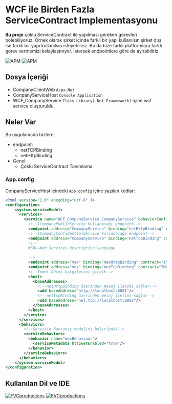# WCF ile Birden Fazla ServiceContract Implementasyonu
**Bu proje** çoklu ServiceContract ile yapılması gereken görevleri bölebiliyoruz. Örnek olarak şirket içinde farklı bir yapı kullanılsın şirket dışı ise farklı bir yapı kullanılsın isteyebiliriz. Bu da bize farklı platformlara farklı görev vermemizi kolaylaştırıyor. İstersek endpointlere göre de ayırabiliriz.

![APM](https://img.shields.io/apm/l/vim-mode)
![APM](https://img.shields.io/badge/University-MAKU-blue)
## Dosya İçeriği
* CompanyClientWeb `Aspx.Net`
* ConpanyServiceHost `Console Application`
* WCF_CompanyService `Class Library(.Net Fraamework)` içine wcf service oluşturuldu.
## Neler Var
Bu uygulamada bizlere:
- endpoint:
    * netTCPBinding	
    * netHttpBinding
- Genel:
    * Çoklu ServiceContract Tanımlama
### App.config

ConpanyServiceHost içindeki `App.config` içine yazılan kodlar:

```xml
<?xml version="1.0" encoding="utf-8" ?>
<configuration>
    <system.serviceModel>
      <services>
        <service name="WCF_CompanyService.CompanyService" behaviorConfiguration="mexBehaviour">
          <!--ICompanyPublicService kullanacağı endpoint-->
          <endpoint address="CompanyService" binding="netHttpBinding" contract="WCF_CompanyService.ICompanyPublicService"></endpoint>
          <!--ICompanyConfidentialService kullanacağı endpoint-->
          <endpoint address="CompanyService" binding="netTcpBinding" contract="WCF_CompanyService.ICompanyConfidentialService"></endpoint>
          <!--
          WSDL=Web Services Description Language
          
          -->
          <endpoint address="mex" binding="mexHttpBinding" contract="IMetadataExchange"></endpoint>
          <endpoint address="mex" binding="mexTcpBinding" contract="IMetadataExchange"></endpoint>
          <!--Temel Adres bilgilerini girdik-->
          <host>
            <baseAddresses>
              <!--netHttpBinding üzerinden mesaj iletimi sağlar-->
              <add baseAddress="http://localhost:8081"/>
              <!--netTcpBinding üzerinden mesaj iletimi sağlar-->
              <add baseAddress="net.tcp://localhost:8082"/>
            </baseAddresses>
          </host>
        </service>
      </services>
      <behaviors>
        <!--Servisin davranış modelini belirledik-->
        <serviceBehaviors>
          <behavior name="mexBehaviour">
            <serviceMetadata httpGetEnabled="true"/>
          </behavior>
        </serviceBehaviors>
      </behaviors>
    </system.serviceModel>
</configuration>
```
## Kullanılan Dil ve IDE
[![FVCproductions](https://danieljscheufler.files.wordpress.com/2016/05/2p4i.png?w=50&h=50)]()
[![FVCproductions](https://i1.wp.com/www.teknoloskop.net/wp-content/uploads/2018/12/Visual-Studio.png?fit=50%2C50&ssl=1)]()
